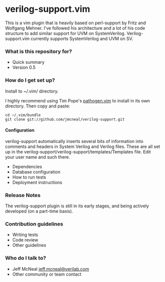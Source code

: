 # verilog-support.vim #

This is a vim plugin that is heavily based on perl-support by Fritz and Wolfgang Mehner. I've followed his architecture and a lot of his code structure to add similar support for UVM on SystemVerilog. Verilog-support.vim currently supports SystemVerilog and UVM on SV. 

### What is this repository for? ###

* Quick summary
* Version 0.5

### How do I get set up? ###

Install to ~/.vim/ directory. 

I highly recommend using Tim Pope's [pathogen.vim](https://github.com/tpope/vim-pathogen) to install in its own directory. Then copy and paste:

    cd ~/.vim/bundle
    git clone git://github.com/jmcneal/verilog-support.git

#### Configuration ####

verilog-support automatically inserts several bits of information into comments and headers in System Verilog and Verilog files. These are all set up in the verilog-support/verilog-support/templates/Templates file. Edit your user name and such there.

* Dependencies
* Database configuration
* How to run tests
* Deployment instructions

### Release Notes ###

The verilog-support plugin is still in its early stages, and being actively developed (on a part-time basis).

### Contribution guidelines ###

* Writing tests
* Code review
* Other guidelines

### Who do I talk to? ###

* Jeff McNeal jeff.mcneal@verilab.com
* Other community or team contact
